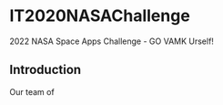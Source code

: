# IT2020NASAChallenge
2022 NASA Space Apps Challenge - GO VAMK Urself!

## Introduction

Our team of 
